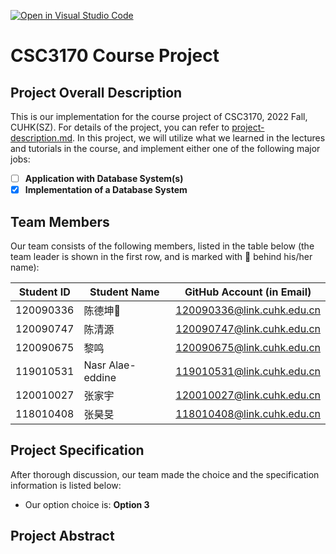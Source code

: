 [![Open in Visual Studio Code](https://classroom.github.com/assets/open-in-vscode-c66648af7eb3fe8bc4f294546bfd86ef473780cde1dea487d3c4ff354943c9ae.svg)](https://classroom.github.com/online_ide?assignment_repo_id=9434409&assignment_repo_type=AssignmentRepo)
# CSC3170 Course Project

## Project Overall Description

This is our implementation for the course project of CSC3170, 2022 Fall, CUHK(SZ). For details of the project, you can refer to [project-description.md](project-description.md). In this project, we will utilize what we learned in the lectures and tutorials in the course, and implement either one of the following major jobs:

<!-- Please fill in "x" to replace the blank space between "[]" to tick the todo item; it's ticked on the first one by default. -->

- [ ] **Application with Database System(s)**
- [x] **Implementation of a Database System**

## Team Members

Our team consists of the following members, listed in the table below (the team leader is shown in the first row, and is marked with 🚩 behind his/her name):

<!-- change the info below to be the real case -->

| Student ID | Student Name | GitHub Account (in Email) |
| ---------- | ------------ | ------------------------- |
| 120090336   | 陈德坤🚩    | 120090336@link.cuhk.edu.cn |
| 120090747   | 陈清源    | 120090747@link.cuhk.edu.cn   |
| 120090675   | 黎鸣     | 120090675@link.cuhk.edu.cn     |
| 119010531 |Nasr Alae-eddine| 119010531@link.cuhk.edu.cn|
| 120010027  | 张家宇    | 120010027@link.cuhk.edu.cn     |
| 118010408   | 张昊旻  | 118010408@link.cuhk.edu.cn     |

## Project Specification

<!-- You should remove the terms/sentence that is not necessary considering your option/branch/difficulty choice -->

After thorough discussion, our team made the choice and the specification information is listed below:

- Our option choice is: **Option 3**


<!-- As for Option 2, our topic background specification can be found in [background-specification.md](background-specification.md). -->

## Project Abstract

<!-- TODO -->